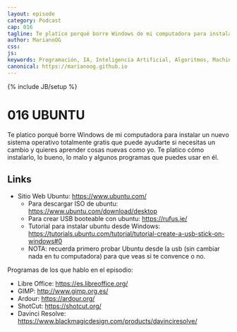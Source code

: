 ```yaml
---
layout: episode
category: Podcast
cap: 016
tagline: Te platico porqué borre Windows de mi computadora para instalar un nuevo sistema operativo totalmente gratis que puede ayudarte si necesitas un cambio y quieres aprender cosas nuevas como yo. Te platico cómo instalarlo, lo bueno, lo malo y algunos programas que puedes usar en él.
author: MarianoOG
css: 
js: 
keywords: Programación, IA, Inteligencia Artificial, Algoritmos, Machine Learning, Ciencia de Datos, Software, marianoog, PodcastAlgoritmos
canonical: https://marianoog.github.io
---
```

{% include JB/setup %}

# 016 UBUNTU

Te platico porqué borre Windows de mi computadora para instalar un nuevo sistema operativo totalmente gratis que puede ayudarte si necesitas un cambio y quieres aprender cosas nuevas como yo. Te platico cómo instalarlo, lo bueno, lo malo y algunos programas que puedes usar en él.

## Links

* Sitio Web Ubuntu: https://www.ubuntu.com/
  * Para descargar ISO de ubuntu: https://www.ubuntu.com/download/desktop
  * Para crear USB booteable con ubuntu: https://rufus.ie/
  * Tutorial para instalar ubuntu desde Windows: https://tutorials.ubuntu.com/tutorial/tutorial-create-a-usb-stick-on-windows#0
  * NOTA: recuerda primero probar Ubuntu desde la usb (sin cambiar nada en tu computadora) para que veas si te convence o no.

Programas de los que hablo en el episodio:
* Libre Office: https://es.libreoffice.org/
* GIMP: http://www.gimp.org.es/
* Ardour: https://ardour.org/
* ShotCut: https://shotcut.org/
* Davinci Resolve: https://www.blackmagicdesign.com/products/davinciresolve/
